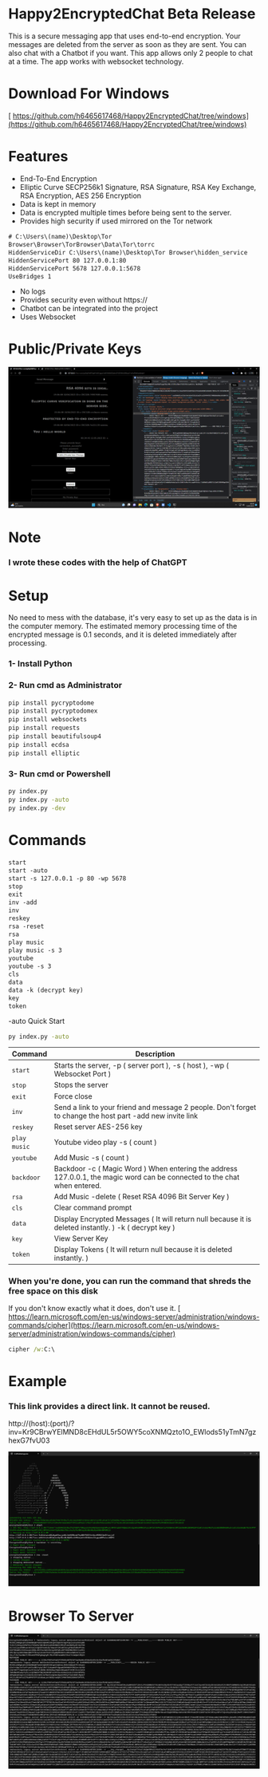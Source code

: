 # Happy2EncryptedChat Beta Release
This is a secure messaging app that uses end-to-end encryption. Your messages are deleted from the server as soon as they are sent. You can also chat with a Chatbot if you want. This app allows only 2 people to chat at a time. The app works with websocket technology.

# Download For Windows
[ https://github.com/h6465617468/Happy2EncryptedChat/tree/windows](https://github.com/h6465617468/Happy2EncryptedChat/tree/windows)

# Features
- End-To-End Encryption
- Elliptic Curve SECP256k1 Signature, RSA Signature, RSA Key Exchange, RSA Encryption, AES 256 Encryption
- Data is kept in memory
- Data is encrypted multiple times before being sent to the server.
- Provides high security if used mirrored on the Tor network
```
# C:\Users\(name)\Desktop\Tor Browser\Browser\TorBrowser\Data\Tor\torrc
HiddenServiceDir C:\Users\(name)\Desktop\Tor Browser\hidden_service
HiddenServicePort 80 127.0.0.1:80
HiddenServicePort 5678 127.0.0.1:5678
UseBridges 1
```
- No logs
- Provides security even without https://
- Chatbot can be integrated into the project
- Uses Websocket

# Public/Private Keys
![alt text](https://raw.githubusercontent.com/h6465617468/Happy2EncryptedChat/main/testa0b5c3.png?raw=true)

# Note
### I wrote these codes with the help of ChatGPT

# Setup
No need to mess with the database, it's very easy to set up as the data is in the computer memory. The estimated memory processing time of the encrypted message is 0.1 seconds, and it is deleted immediately after processing.
### 1- Install Python
### 2- Run cmd as Administrator
```cmd
pip install pycryptodome
pip install pycryptodomex
pip install websockets
pip install requests
pip install beautifulsoup4
pip install ecdsa
pip install elliptic
```
### 3- Run cmd or Powershell
```cmd
py index.py
py index.py -auto
py index.py -dev
```

# Commands
```
start
start -auto
start -s 127.0.0.1 -p 80 -wp 5678
stop
exit
inv -add
inv
reskey
rsa -reset
rsa
play music
play music -s 3
youtube
youtube -s 3
cls
data
data -k (decrypt key)
key
token
```
-auto Quick Start
```cmd
py index.py -auto
```
| Command | Description |
| --- | --- |
| `start` | Starts the server, -p ( server port ), -s ( host ), -wp ( Websocket Port ) |
| `stop` | Stops the server |
| `exit` | Force close |
| `inv` | Send a link to your friend and message 2 people. Don't forget to change the host part -add new invite link |
| `reskey` | Reset server AES-256 key |
| `play music` | Youtube video play -s ( count ) |
| `youtube` | Add Music -s ( count ) |
| `backdoor` | Backdoor -c ( Magic Word ) When entering the address 127.0.0.1, the magic word can be connected to the chat when entered. |
| `rsa` | Add Music -delete ( Reset RSA 4096 Bit Server Key ) |
| `cls` | Clear command prompt |
| `data` | Display Encrypted Messages ( It will return null because it is deleted instantly. ) -k ( decrypt key ) |
| `key` | View Server Key |
| `token` | Display Tokens ( It will return null because it is deleted instantly. ) |

### When you're done, you can run the command that shreds the free space on this disk
If you don't know exactly what it does, don't use it.
[ https://learn.microsoft.com/en-us/windows-server/administration/windows-commands/cipher](https://learn.microsoft.com/en-us/windows-server/administration/windows-commands/cipher)
```cmd
cipher /w:C:\
```

# Example
### This link provides a direct link. It cannot be reused.
http://(host):(port)/?inv=Kr9CBrwYElMND8cEHdUL5r5OWY5coXNMQzto1O_EWlods51yTmN7gzhexG7fvU03

![alt text](https://raw.githubusercontent.com/h6465617468/Happy2EncryptedChat/main/test0x1cvx0.png?raw=true)

# Browser To Server
![alt text](https://raw.githubusercontent.com/h6465617468/Happy2EncryptedChat/main/Screenshot_7.png?raw=true)
